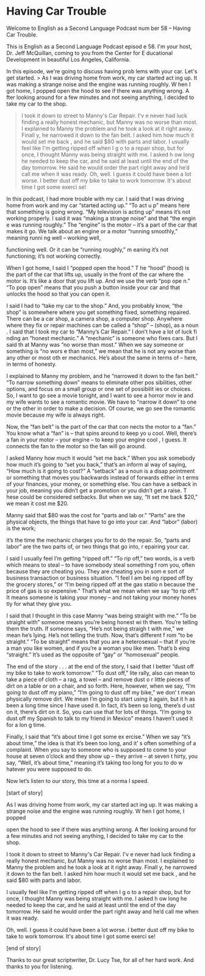 # Having Car Trouble

Welcome to English as a Second Language Podcast num ber 58 – Having Car Trouble.

This is English as a Second Language Podcast episod e 58. I'm your host, Dr. Jeff McQuillan, coming to you from the Center for E ducational Development in beautiful Los Angeles, California.

In this episode, we're going to discuss having prob lems with your car. Let's get started. > As I was driving home from work, my car started act ing up. It was making a strange noise and the engine was running roughly. W hen I got home, I popped open the hood to see if there was anything wrong. A fter looking around for a few minutes and not seeing anything, I decided to take my car to the shop.
> I took it down to street to Manny's Car Repair. I'v e never had luck finding a really honest mechanic, but Manny was no worse than most. I explained to Manny the problem and he took a look at it right away. Finall y, he narrowed it down to the fan belt. I asked him how much it would set me back , and he said $80 with parts and labor.
> I usually feel like I'm getting ripped off when I g o to a repair shop, but for once, I thought Manny was being straight with me. I asked h ow long he needed to keep the car, and he said at least until the end of the day tomorrow. He said he would order the part right away and he’d call me when it was ready.
> Oh, well. I guess it could have been a lot worse. I  better dust off my bike to take to work tomorrow. It's about time I got some exerci se!

In this podcast, I had more trouble with my car. I said that I was driving home from work and my car “started acting up.” “To act u p” means here that something is going wrong. “My television is acting up” means it’s not working properly. I said it was “making a strange noise” and that “the engin e was running roughly.” The “engine” is the motor – it’s a part of the car that  makes it go. We talk about an engine or a motor “running smoothly,” meaning runni ng well – working well,

functioning well. Or it can be “running roughly,” m eaning it’s not functioning; it’s not working correctly.

When I got home, I said I “popped open the hood.” T he “hood” (hood) is the part of the car that lifts up, usually in the front of the car where the motor is. It’s like a door that you lift up. And we use the verb “pop ope n.” “To pop open” means that you push a button inside your car and that unlocks the hood so that you can open it.

I said I had to “take my car to the shop.” And, you  probably know, “the shop” is somewhere where you get something fixed, something repaired. There can be a car shop, a camera shop, a computer shop. Anywhere where they fix or repair machines can be called a “shop” – (shop), as a noun . I said that I took my car to “Manny’s Car Repair.” I don’t have a lot of luck fi nding an “honest mechanic.” A “mechanic” is someone who fixes cars. But I said th at Manny was “no worse than most.” When we say someone or something is “no wors e than most,” we mean that he is not any worse than any other or most oth er mechanics. He’s about the same in terms of – here, in terms of honesty.

I explained to Manny my problem, and he “narrowed it down to the fan belt.” “To narrow something down” means to eliminate other pos sibilities, other options, and focus on a small group or one set of possibilit ies or choices. So, I want to go see a movie tonight, and I want to see a horror mov ie and my wife wants to see a romantic movie. We have to “narrow it down” to one or the other in order to make a decision. Of course, we go see the romantic movie  because my wife is always right.

Now, the “fan belt” is the part of the car that con nects the motor to a “fan.” You know what a “fan” is – that spins around to keep yo u cool. Well, there’s a fan in your motor – your engine – to keep your engine cool , I guess. It connects the fan to the motor so the fan will go around.

I asked Manny how much it would “set me back.” When  you ask somebody how much it’s going to “set you back,” that’s an inform al way of saying, “How much is it going to cost?” A “setback” as a noun is a disap pointment or something that moves you backwards instead of forwards either in t erms of your finances, your money, or something else. You can have a setback in  your job, meaning you didn’t get a promotion or you didn’t get a raise. T hese could be considered setbacks. But when we say, “It set me back $20,” we  mean it cost me $20.

Manny said that $80 was the cost for “parts and lab or.” “Parts” are the physical objects, the things that have to go into your car. And “labor” (labor) is the work;

it’s the time the mechanic charges you for to do the repair. So, “parts and labor” are the two parts of, or two things that go into, r epairing your car.

I said I usually feel I’m getting “ripped off.” “To  rip off,” two words, is a verb which means to steal – to have somebody steal something f rom you, often because they are cheating you. They are cheating you in som e sort of business transaction or business situation. “I feel I am bei ng ripped off by the grocery stores,” or “I’m being ripped off at the gas statio n because the price of gas is so expensive.” That’s what we mean when we say “to rip  off.” It means someone is taking your money – and not taking your money hones tly for what they give you.

I said that I thought in this case Manny “was being  straight with me.” “To be straight with” someone means you’re being honest wi th them. You’re telling them the truth. If someone says, “He’s not being straigh t with me,” we mean he’s lying. He’s not telling the truth. Now, that’s different f rom “to be straight.” “To be straight” means that you are a heterosexual – that if you’re a man you like women, and if you’re a woman you like men. That’s b eing “straight.” It’s used as the opposite of “gay” or “homosexual” people.

The end of the story . . . at the end of the story,  I said that I better “dust off my bike to take to work tomorrow.” “To dust off,” lite rally, also can mean to take a piece of cloth – a rag, a towel – and remove dust o r little pieces of dirt on a table or on a chair, and so forth. Here, however, when we  say, “I’m going to dust off my piano,” “I’m going to dust off my bike,” we don’ t mean physically remove dirt. We mean I’m going to start using it again, but it h as been a long time since I have used it. In fact, it’s been so long, there’s d ust on it, there’s dirt on it. So, you can use that for lots of things. “I’m going to dust  off my Spanish to talk to my friend in Mexico” means I haven’t used it for a lon g time.

Finally, I said that “it’s about time I got some ex ercise.” When we say “it’s about time,” the idea is that it’s been too long, and it’ s often something of a complaint. When you say to someone who is supposed to come to your house at seven o’clock and they show up – they arrive – at seven t hirty, you say, “Well, it’s about time,” meaning it’s taking too long for you to do w hatever you were supposed to do.

Now let’s listen to our story, this time at a norma l speed.

[start of story]

As I was driving home from work, my car started act ing up. It was making a strange noise and the engine was running roughly. W hen I got home, I popped

open the hood to see if there was anything wrong. A fter looking around for a few minutes and not seeing anything, I decided to take my car to the shop.

I took it down to street to Manny's Car Repair. I'v e never had luck finding a really honest mechanic, but Manny was no worse than most. I explained to Manny the problem and he took a look at it right away. Finall y, he narrowed it down to the fan belt. I asked him how much it would set me back , and he said $80 with parts and labor.

I usually feel like I'm getting ripped off when I g o to a repair shop, but for once, I thought Manny was being straight with me. I asked h ow long he needed to keep the car, and he said at least until the end of the day tomorrow. He said he would order the part right away and he’d call me when it was ready.

Oh, well. I guess it could have been a lot worse. I  better dust off my bike to take to work tomorrow. It's about time I got some exerci se!

[end of story]

Thanks to our great scriptwriter, Dr. Lucy Tse, for  all of her hard work. And thanks to you for listening.





